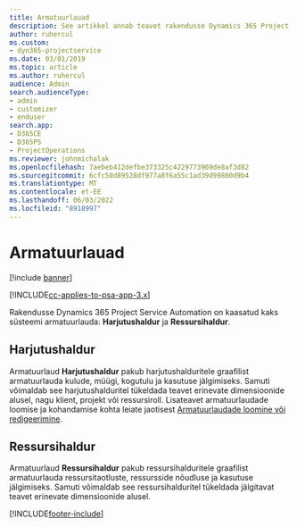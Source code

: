 ```yaml
---
title: Armatuurlauad
description: See artikkel annab teavet rakendusse Dynamics 365 Project Service Automation kaasatud aruandluse armatuurlaudade kohta.
author: ruhercul
ms.custom:
- dyn365-projectservice
ms.date: 03/01/2019
ms.topic: article
ms.author: ruhercul
audience: Admin
search.audienceType:
- admin
- customizer
- enduser
search.app:
- D365CE
- D365PS
- ProjectOperations
ms.reviewer: johnmichalak
ms.openlocfilehash: 7aebeb412defbe373325c4229773969de8af3d82
ms.sourcegitcommit: 6cfc50d89528df977a8f6a55c1ad39d99800d9b4
ms.translationtype: MT
ms.contentlocale: et-EE
ms.lasthandoff: 06/03/2022
ms.locfileid: "8918997"
---
```

# <a name="dashboards"></a>Armatuurlauad

[!include [banner](../includes/psa-now-project-operations.md)]

[!INCLUDE[cc-applies-to-psa-app-3.x](../includes/cc-applies-to-psa-app-3x.md)]

Rakendusse Dynamics 365 Project Service Automation on kaasatud kaks süsteemi armatuurlauda: **Harjutushaldur** ja **Ressursihaldur**.

## <a name="practice-manager"></a>Harjutushaldur 

Armatuurlaud **Harjutushaldur** pakub harjutushalduritele graafilist armatuurlauda kulude, müügi, kogutulu ja kasutuse jälgimiseks. Samuti võimaldab see harjutushalduritel tükeldada teavet erinevate dimensioonide alusel, nagu klient, projekt või ressursiroll. Lisateavet armatuurlaudade loomise ja kohandamise kohta leiate jaotisest [Armatuurlaudade loomine või redigeerimine](/dynamics365/customerengagement/on-premises/customize/create-edit-dashboards).

## <a name="resource-manager"></a>Ressursihaldur 

Armatuurlaud **Ressursihaldur** pakub ressursihalduritele graafilist armatuurlauda ressursitaotluste, ressursside nõudluse ja kasutuse jälgimiseks. Samuti võimaldab see ressursihalduritel tükeldada jälgitavat teavet erinevate dimensioonide alusel.


[!INCLUDE[footer-include](../includes/footer-banner.md)]
